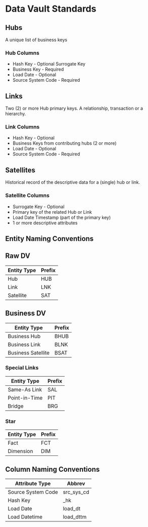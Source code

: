 # Data Vault Standards

## Hubs

A unique list of business keys

### Hub Columns

* Hash Key - Optional Surrogate Key
* Business Key - Required
* Load Date - Optional
* Source System Code - Required

## Links

Two (2) or more Hub primary keys.  A relationship, transaction or a hierarchy.

### Link Columns

* Hash Key - Optional
* Business Keys from contributing hubs (2 or more)
* Load Date - Optional
* Source System Code - Required

## Satellites

Historical record of the descriptive data for a (single) hub or link.

### Satellite Columns

* Surrogate Key - Optional
* Primary key of the related Hub or Link
* Load Date Timestamp (part of the primary key)
* 1 or more descriptive attributes

## Entity Naming Conventions

## Raw DV

| Entity Type | Prefix |
| ----------- | ------ |
| Hub         | HUB    |
| Link        | LNK    |
| Satellite   | SAT    |

## Business DV

| Entity Type        | Prefix |
| ------------------ | ------ |
| Business Hub       | BHUB   |
| Business Link      | BLNK   |
| Business Satellite | BSAT   |

### Special Links

| Entity Type   | Prefix |
| ------------- | ------ |
| Same-As Link  | SAL    |
| Point-in-Time | PIT    |
| Bridge        | BRG    |

### Star

| Entity Type | Prefix |
| ----------- | ------ |
| Fact        | FCT    |
| Dimension   | DIM    |

## Column Naming Conventions

| Attribute Type     | Abbrev     |
| ------------------ | ---------- |
| Source System Code | src_sys_cd |
| Hash Key           | _hk        |
| Load Date          | load_dt    |
| Load Datetime      | load_dttm  |
